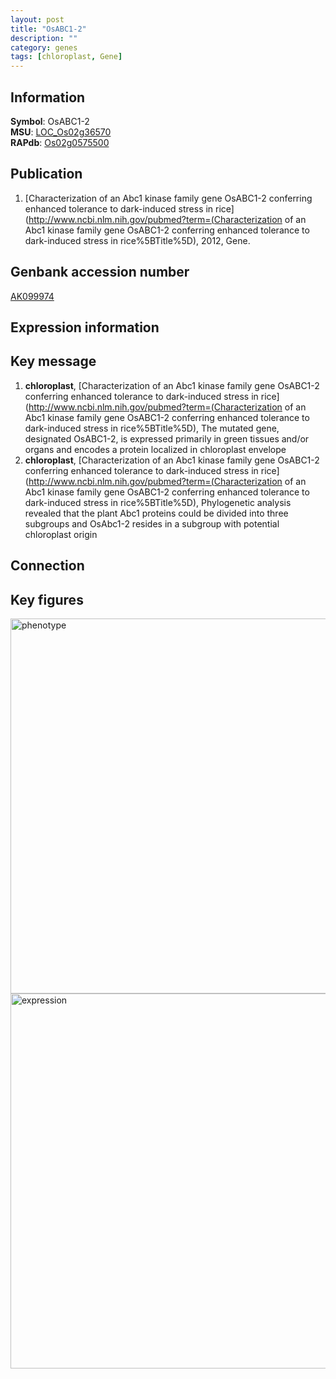 ```yaml
---
layout: post
title: "OsABC1-2"
description: ""
category: genes
tags: [chloroplast, Gene]
---
```


## Information
__Symbol__: OsABC1-2  
__MSU__: [LOC_Os02g36570](http://rice.plantbiology.msu.edu/cgi-bin/ORF_infopage.cgi?orf=LOC_Os02g36570)  
__RAPdb__: [Os02g0575500](http://rapdb.dna.affrc.go.jp/viewer/gbrowse_details/irgsp1?name=Os02g0575500)  

## Publication
1. [Characterization of an Abc1 kinase family gene OsABC1-2 conferring enhanced tolerance to dark-induced stress in rice](http://www.ncbi.nlm.nih.gov/pubmed?term=(Characterization of an Abc1 kinase family gene OsABC1-2 conferring enhanced tolerance to dark-induced stress in rice%5BTitle%5D), 2012, Gene.

## Genbank accession number
[AK099974](http://www.ncbi.nlm.nih.gov/nuccore/AK099974)

## Expression information

## Key message
1. __chloroplast__, [Characterization of an Abc1 kinase family gene OsABC1-2 conferring enhanced tolerance to dark-induced stress in rice](http://www.ncbi.nlm.nih.gov/pubmed?term=(Characterization of an Abc1 kinase family gene OsABC1-2 conferring enhanced tolerance to dark-induced stress in rice%5BTitle%5D),  The mutated gene, designated OsABC1-2, is expressed primarily in green tissues and/or organs and encodes a protein localized in chloroplast envelope
2. __chloroplast__, [Characterization of an Abc1 kinase family gene OsABC1-2 conferring enhanced tolerance to dark-induced stress in rice](http://www.ncbi.nlm.nih.gov/pubmed?term=(Characterization of an Abc1 kinase family gene OsABC1-2 conferring enhanced tolerance to dark-induced stress in rice%5BTitle%5D),  Phylogenetic analysis revealed that the plant Abc1 proteins could be divided into three subgroups and OsAbc1-2 resides in a subgroup with potential chloroplast origin

## Connection

## Key figures
<img src="http://ricencode.github.io/images/OsABC1-2.pheno.png" alt="phenotype"  style="width: 600px;"/>

<img src="http://ricencode.github.io/images/OsABC1-2.exp.png" alt="expression"  style="width: 600px;"/>


